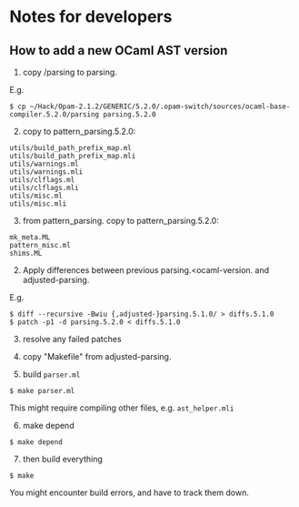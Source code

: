 
# Notes for developers

## How to add a new OCaml AST version

1. copy <ocaml-src-dir>/parsing to parsing.<ocaml-version>

E.g.

```
$ cp ~/Hack/Opam-2.1.2/GENERIC/5.2.0/.opam-switch/sources/ocaml-base-compiler.5.2.0/parsing parsing.5.2.0
```

2. copy to pattern_parsing.5.2.0:

```
utils/build_path_prefix_map.ml
utils/build_path_prefix_map.mli
utils/warnings.ml
utils/warnings.mli
utils/clflags.ml
utils/clflags.mli
utils/misc.ml
utils/misc.mli
```

3. from pattern_parsing.<previous-ocaml-version> copy to pattern_parsing.5.2.0:

```
mk_meta.ML
pattern_misc.ml
shims.ML
```

2. Apply differences between previous parsing.<ocaml-version. and adjusted-parsing.<ocaml-version>

E.g.
```
$ diff --recursive -Bwiu {,adjusted-}parsing.5.1.0/ > diffs.5.1.0
$ patch -p1 -d parsing.5.2.0 < diffs.5.1.0
```

3. resolve any failed patches

4. copy "Makefile" from adjusted-parsing.<previous-ocaml-version>

5. build `parser.ml`

```
$ make parser.ml
```

This might require compiling other files, e.g. `ast_helper.mli`

6. make depend

```
$ make depend
```

7. then build everything

```
$ make
```

You might encounter build errors, and have to track them down.
